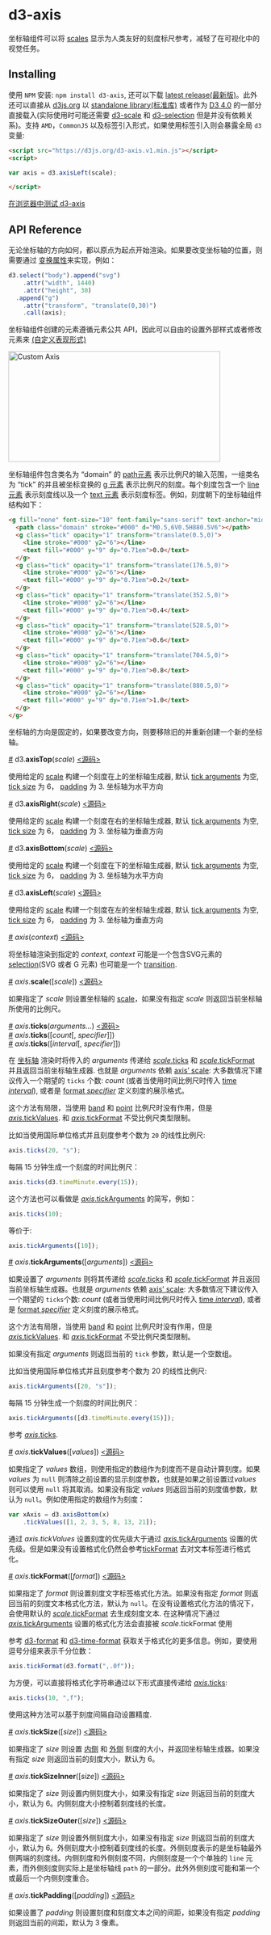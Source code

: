 # d3-axis

坐标轴组件可以将 [scales](https://github.com/d3/d3-scale) 显示为人类友好的刻度标尺参考，减轻了在可视化中的视觉任务。

## Installing

使用 `NPM` 安装: `npm install d3-axis`, 还可以下载 [latest release(最新版)](https://github.com/d3/d3-axis/releases/latest)。此外还可以直接从 [d3js.org](https://d3js.org) 以 [standalone library(标准库)](https://d3js.org/d3-axis.v1.min.js) 或者作为 [D3 4.0](https://github.com/d3/d3) 的一部分直接载入(实际使用时可能还需要 [d3-scale](https://github.com/d3/d3-scale) 和 [d3-selection](https://github.com/d3/d3-selection) 但是并没有依赖关系)。支持 `AMD`，`CommonJS` 以及标签引入形式，如果使用标签引入则会暴露全局 `d3` 变量:

```html
<script src="https://d3js.org/d3-axis.v1.min.js"></script>
<script>

var axis = d3.axisLeft(scale);

</script>
```

[在浏览器中测试 d3-axis](https://tonicdev.com/npm/d3-axis)

## API Reference

无论坐标轴的方向如何，都以原点为起点开始渲染。如果要改变坐标轴的位置，则需要通过 [变换属性](http://www.w3.org/TR/SVG/coords.html#TransformAttribute)来实现，例如：

```js
d3.select("body").append("svg")
    .attr("width", 1440)
    .attr("height", 30)
  .append("g")
    .attr("transform", "translate(0,30)")
    .call(axis);
```

坐标轴组件创建的元素遵循元素公共 API，因此可以自由的设置外部样式或者修改元素来 [(自定义表现形式)](https://bl.ocks.org/mbostock/3371592)

[<img alt="Custom Axis" src="https://raw.githubusercontent.com/d3/d3-axis/master/img/custom.png" width="420" height="219">](http://bl.ocks.org/mbostock/3371592)

坐标轴组件包含类名为 “domain” 的 [path元素](https://www.w3.org/TR/SVG/paths.html#PathElement) 表示比例尺的输入范围，一组类名为 “tick” 的并且被坐标变换的 [g 元素](https://www.w3.org/TR/SVG/struct.html#Groups) 表示比例尺的刻度。每个刻度包含一个 [line 元素](https://www.w3.org/TR/SVG/shapes.html#LineElement) 表示刻度线以及一个 [text 元素](https://www.w3.org/TR/SVG/text.html#TextElement) 表示刻度标签。例如，刻度朝下的坐标轴组件结构如下：

```html
<g fill="none" font-size="10" font-family="sans-serif" text-anchor="middle">
  <path class="domain" stroke="#000" d="M0.5,6V0.5H880.5V6"></path>
  <g class="tick" opacity="1" transform="translate(0.5,0)">
    <line stroke="#000" y2="6"></line>
    <text fill="#000" y="9" dy="0.71em">0.0</text>
  </g>
  <g class="tick" opacity="1" transform="translate(176.5,0)">
    <line stroke="#000" y2="6"></line>
    <text fill="#000" y="9" dy="0.71em">0.2</text>
  </g>
  <g class="tick" opacity="1" transform="translate(352.5,0)">
    <line stroke="#000" y2="6"></line>
    <text fill="#000" y="9" dy="0.71em">0.4</text>
  </g>
  <g class="tick" opacity="1" transform="translate(528.5,0)">
    <line stroke="#000" y2="6"></line>
    <text fill="#000" y="9" dy="0.71em">0.6</text>
  </g>
  <g class="tick" opacity="1" transform="translate(704.5,0)">
    <line stroke="#000" y2="6"></line>
    <text fill="#000" y="9" dy="0.71em">0.8</text>
  </g>
  <g class="tick" opacity="1" transform="translate(880.5,0)">
    <line stroke="#000" y2="6"></line>
    <text fill="#000" y="9" dy="0.71em">1.0</text>
  </g>
</g>
```

坐标轴的方向是固定的，如果要改变方向，则要移除旧的并重新创建一个新的坐标轴。

<a name="axisTop" href="#axisTop">#</a> d3.<b>axisTop</b>(<i>scale</i>) [<源码>](https://github.com/d3/d3-axis/blob/master/src/axis.js#L159 "Source")

使用给定的 [scale](https://github.com/d3/d3-scale) 构建一个刻度在上的坐标轴生成器, 默认 [tick arguments](#axis_ticks) 为空, [tick size](#axis_tickSize) 为 6， [padding](#axis_tickPadding) 为 3. 坐标轴为水平方向

<a name="axisRight" href="#axisRight">#</a> d3.<b>axisRight</b>(<i>scale</i>) [<源码>](https://github.com/d3/d3-axis/blob/master/src/axis.js#L163 "Source")

使用给定的 [scale](https://github.com/d3/d3-scale) 构建一个刻度在右的坐标轴生成器, 默认 [tick arguments](#axis_ticks) 为空, [tick size](#axis_tickSize) 为 6， [padding](#axis_tickPadding) 为 3. 坐标轴为垂直方向

<a name="axisBottom" href="#axisBottom">#</a> d3.<b>axisBottom</b>(<i>scale</i>) [<源码>](https://github.com/d3/d3-axis/blob/master/src/axis.js#L167 "Source")

使用给定的 [scale](https://github.com/d3/d3-scale) 构建一个刻度在下的坐标轴生成器, 默认 [tick arguments](#axis_ticks) 为空, [tick size](#axis_tickSize) 为 6， [padding](#axis_tickPadding) 为 3. 坐标轴为水平方向

<a name="axisLeft" href="#axisLeft">#</a> d3.<b>axisLeft</b>(<i>scale</i>) [<源码>](https://github.com/d3/d3-axis/blob/master/src/axis.js#L171 "Source")

使用给定的 [scale](https://github.com/d3/d3-scale) 构建一个刻度在左的坐标轴生成器, 默认 [tick arguments](#axis_ticks) 为空, [tick size](#axis_tickSize) 为 6， [padding](#axis_tickPadding) 为 3. 坐标轴为垂直方向

<a name="_axis" href="#_axis">#</a> <i>axis</i>(<i>context</i>) [<源码>](https://github.com/d3/d3-axis/blob/master/src/axis.js#L40 "Source")

将坐标轴渲染到指定的 *context*, *context* 可能是一个包含SVG元素的 [selection](https://github.com/d3/d3-selection)(SVG 或者 G 元素) 也可能是一个 [transition](https://github.com/d3/d3-transition).

<a name="axis_scale" href="#axis_scale">#</a> <i>axis</i>.<b>scale</b>([<i>scale</i>]) [<源码>](https://github.com/d3/d3-axis/blob/master/src/axis.js#L120 "Source")

如果指定了 *scale* 则设置坐标轴的 [scale](https://github.com/d3/d3-scale)，如果没有指定 *scale* 则返回当前坐标轴所使用的比例尺。

<a name="axis_ticks" href="#axis_ticks">#</a> <i>axis</i>.<b>ticks</b>(<i>arguments…</i>) [<源码>](https://github.com/d3/d3-axis/blob/master/src/axis.js#L124 "Source")
<br><a href="#axis_ticks">#</a> <i>axis</i>.<b>ticks</b>([<i>count</i>[, <i>specifier</i>]])
<br><a href="#axis_ticks">#</a> <i>axis</i>.<b>ticks</b>([<i>interval</i>[, <i>specifier</i>]])

在 [坐标轴](#_axis) 渲染时将传入的 *arguments* 传递给 [*scale*.ticks](https://github.com/d3/d3-scale/blob/master/README.md#continuous_ticks) 和 [*scale*.tickFormat](https://github.com/d3/d3-scale/blob/master/README.md#continuous_tickFormat) 并且返回当前坐标轴生成器. 也就是 *arguments* 依赖 [axis’ scale](#axis_scale): 大多数情况下建议传入一个期望的 `ticks` 个数: *count* (或者当使用时间比例尺时传入 [time *interval*](https://github.com/d3/d3-time)), 或者是 [format *specifier*](https://github.com/d3/d3-format) 定义刻度的展示格式。

这个方法有局限，当使用 [band](https://github.com/d3/d3-scale/blob/master/README.md#band-scales) 和 [point](https://github.com/d3/d3-scale/blob/master/README.md#point-scales) 比例尺时没有作用，但是 [*axis*.tickValues](#axis_tickValues). 和 [*axis*.tickFormat](#axis_tickFormat) 不受比例尺类型限制。

比如当使用国际单位格式并且刻度参考个数为 `20` 的线性比例尺:

```js
axis.ticks(20, "s");
```

每隔 15 分钟生成一个刻度的时间比例尺：

```js
axis.ticks(d3.timeMinute.every(15));
```

这个方法也可以看做是 [*axis*.tickArguments](#axis_tickArguments) 的简写，例如：

```js
axis.ticks(10);
```

等价于:

```js
axis.tickArguments([10]);
```

<a name="axis_tickArguments" href="#axis_tickArguments">#</a> <i>axis</i>.<b>tickArguments</b>([<i>arguments</i>]) [<源码>](https://github.com/d3/d3-axis/blob/master/src/axis.js#L128 "Source")

如果设置了 *arguments* 则将其传递给 [*scale*.ticks](https://github.com/d3/d3-scale/blob/master/README.md#continuous_ticks) 和 [*scale*.tickFormat](https://github.com/d3/d3-scale/blob/master/README.md#continuous_tickFormat) 并且返回当前坐标轴生成器。也就是 *arguments* 依赖 [axis’ scale](#axis_scale): 大多数情况下建议传入一个期望的 `ticks`个数: *count* (或者当使用时间比例尺时传入 [time *interval*](https://github.com/d3/d3-time)), 或者是 [format *specifier*](https://github.com/d3/d3-format) 定义刻度的展示格式。

这个方法有局限，当使用 [band](https://github.com/d3/d3-scale/blob/master/README.md#band-scales) 和 [point](https://github.com/d3/d3-scale/blob/master/README.md#point-scales) 比例尺时没有作用，但是 [*axis*.tickValues](#axis_tickValues). 和 [*axis*.tickFormat](#axis_tickFormat) 不受比例尺类型限制。

如果没有指定 *arguments* 则返回当前的 `tick` 参数，默认是一个空数组。

比如当使用国际单位格式并且刻度参考个数为 20 的线性比例尺:

```js
axis.tickArguments([20, "s"]);
```

每隔 15 分钟生成一个刻度的时间比例尺：

```js
axis.tickArguments([d3.timeMinute.every(15)]);
```

参考 [*axis*.ticks](#axis_ticks).

<a name="axis_tickValues" href="#axis_tickValues">#</a> <i>axis</i>.<b>tickValues</b>([<i>values</i>]) [<源码>](https://github.com/d3/d3-axis/blob/master/src/axis.js#L132 "Source")

如果指定了 *values* 数组，则使用指定的数组作为刻度而不是自动计算刻度。如果 *values* 为 `null` 则清除之前设置的显示刻度参数，也就是如果之前设置过*values* 则可以使用 `null` 将其取消。如果没有指定 *values* 则返回当前的刻度值参数，默认为 `null`。例如使用指定的数组作为刻度：

```js
var xAxis = d3.axisBottom(x)
    .tickValues([1, 2, 3, 5, 8, 13, 21]);
```

通过 *axis.tickValues* 设置刻度的优先级大于通过 [*axis*.tickArguments](#axis_tickArguments) 设置的优先级。但是如果没有设置格式化仍然会参考[tickFormat](#axis_tickFormat) 去对文本标签进行格式化。

<a name="axis_tickFormat" href="#axis_tickFormat">#</a> <i>axis</i>.<b>tickFormat</b>([<i>format</i>]) [<源码>](https://github.com/d3/d3-axis/blob/master/src/axis.js#L136 "Source")

如果指定了 *format* 则设置刻度文字标签格式化方法。如果没有指定 *format* 则返回当前的刻度文本格式化方法，默认为 `null`。在没有设置格式化方法的情况下，会使用默认的 [*scale*.tickFormat](https://github.com/d3/d3-scale/blob/master/README.md#continuous_tickFormat) 去生成刻度文本. 在这种情况下通过 [*axis*.tickArguments](#axis_tickArguments) 设置的格式化方法会直接被 *scale*.tickFormat 使用

参考 [d3-format](https://github.com/d3/d3-format) 和 [d3-time-format](https://github.com/d3/d3-format) 获取关于格式化的更多信息。例如，要使用逗号分组来表示千分位数：

```js
axis.tickFormat(d3.format(",.0f"));
```

为方便，可以直接将格式化字符串通过以下形式直接传递给 [*axis*.ticks](#axis_ticks):

```js
axis.ticks(10, ",f");
```

使用这种方法可以基于刻度间隔自动设置精度.

<a name="axis_tickSize" href="#axis_tickSize">#</a> <i>axis</i>.<b>tickSize</b>([<i>size</i>]) [<源码>](https://github.com/d3/d3-axis/blob/master/src/axis.js#L140 "Source")

如果指定了 *size* 则设置 [内侧](#axis_tickSizeInner) 和 [外侧](#axis_tickSizeOuter) 刻度的大小，并返回坐标轴生成器。如果没有指定 *size* 则返回当前的刻度大小，默认为 6。

<a name="axis_tickSizeInner" href="#axis_tickSizeInner">#</a> <i>axis</i>.<b>tickSizeInner</b>([<i>size</i>]) [<源码>](https://github.com/d3/d3-axis/blob/master/src/axis.js#L144 "Source")

如果指定了 *size* 则设置内侧刻度大小，如果没有指定 *size* 则返回当前的刻度大小，默认为 6。内侧刻度大小控制着刻度线的长度。

<a name="axis_tickSizeOuter" href="#axis_tickSizeOuter">#</a> <i>axis</i>.<b>tickSizeOuter</b>([<i>size</i>]) [<源码>](https://github.com/d3/d3-axis/blob/master/src/axis.js#L148 "Source")

如果指定了 *size* 则设置外侧刻度大小，如果没有指定 *size* 则返回当前的刻度大小，默认为 6。外侧刻度大小控制着刻度线的长度。外侧刻度表示的是坐标轴最外侧两端的刻度线。内侧刻度和外侧刻度不同，内侧刻度是一个个单独的 `line` 元素，而外侧刻度则实际上是坐标轴线 `path` 的一部分。此外外侧刻度可能和第一个或最后一个内侧刻度重合。

<a name="axis_tickPadding" href="#axis_tickPadding">#</a> <i>axis</i>.<b>tickPadding</b>([<i>padding</i>]) [<源码>](https://github.com/d3/d3-axis/blob/master/src/axis.js#L152 "Source")

如果设置了 *padding* 则设置刻度和刻度文本之间的间距，如果没有指定 *padding* 则返回当前的间距，默认为 3 像素。
